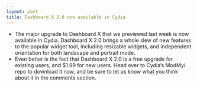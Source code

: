 ```yaml
---
layout: post
title: Dashboard X 2.0 now available in Cydia
---
```

* The major upgrade to Dashboard X that we previewed last week is now available in Cydia. Dashboard X 2.0 brings a whole slew of new features to the popular widget tool, including resizable widgets, and independent orientation for both landscape and portrait mode.
* Even better is the fact that Dashboard X 2.0 is a free upgrade for existing users, and $1.99 for new users. Head over to Cydia’s ModMyi repo to download it now, and be sure to let us know what you think about it in the comments section.

